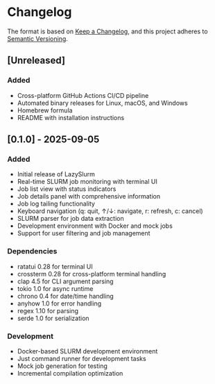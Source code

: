 # Changelog

The format is based on [Keep a Changelog](https://keepachangelog.com/en/1.0.0/),
and this project adheres to [Semantic Versioning](https://semver.org/spec/v2.0.0.html).

## [Unreleased]

### Added
- Cross-platform GitHub Actions CI/CD pipeline
- Automated binary releases for Linux, macOS, and Windows
- Homebrew formula
- README with installation instructions

## [0.1.0] - 2025-09-05

### Added
- Initial release of LazySlurm
- Real-time SLURM job monitoring with terminal UI
- Job list view with status indicators
- Job details panel with comprehensive information
- Job log tailing functionality
- Keyboard navigation (q: quit, ↑/↓: navigate, r: refresh, c: cancel)
- SLURM parser for job data extraction
- Development environment with Docker and mock jobs
- Support for user filtering and job management

### Dependencies
- ratatui 0.28 for terminal UI
- crossterm 0.28 for cross-platform terminal handling
- clap 4.5 for CLI argument parsing
- tokio 1.0 for async runtime
- chrono 0.4 for date/time handling
- anyhow 1.0 for error handling
- regex 1.10 for parsing
- serde 1.0 for serialization

### Development
- Docker-based SLURM development environment
- Just command runner for development tasks
- Mock job generation for testing
- Incremental compilation optimization